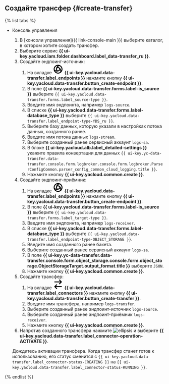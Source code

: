 ## Создайте трансфер {#create-transfer}

{% list tabs %}

- Консоль управления

  1. В [консоли управления]({{ link-console-main }}) выберите каталог, в котором хотите создать трансфер.
  1. Выберите сервис **{{ ui-key.yacloud.iam.folder.dashboard.label_data-transfer_ru }}**.
  1. Создайте эндпоинт-источник:
      1. На вкладке ![endpoint](../../_assets/console-icons/aperture.svg) **{{ ui-key.yacloud.data-transfer.label_endpoints }}** нажмите кнопку **{{ ui-key.yacloud.data-transfer.button_create-endpoint }}**.
      1. В поле **{{ ui-key.yacloud.data-transfer.forms.label-is_source }}** выберите `{{ ui-key.yacloud.data-transfer.forms.label_source-type }}`.
      1. Введите имя эндпоинта, например `logs-source`.
      1. В списке **{{ ui-key.yacloud.data-transfer.forms.label-database_type }}** выберите `{{ ui-key.yacloud.data-transfer.label_endpoint-type-YDS_ru }}`.
      1. Выберите базу данных, которую указали в настройках потока данных, созданного ранее.
      1. Введите имя потока данных `logs-stream`.
      1. Выберите созданный ранее сервисный аккаунт `logs-sa`.
      1. В блоке **{{ ui-key.yacloud.alb.label_detailed-settings }}** укажите правила конвертации для данных `{{ ui-key.yc-data-transfer.data-transfer.console.form.logbroker.console.form.logbroker.ParserConfigCommon.parser_config_common_cloud_logging.title }}`.
      1. Нажмите кнопку **{{ ui-key.yacloud.common.create }}**.
  1. Создайте эндпоинт-приёмник:
      1. На вкладке ![endpoint](../../_assets/console-icons/aperture.svg) **{{ ui-key.yacloud.data-transfer.label_endpoints }}** нажмите кнопку **{{ ui-key.yacloud.data-transfer.button_create-endpoint }}**.
      1. В поле **{{ ui-key.yacloud.data-transfer.forms.label-is_source }}** выберите `{{ ui-key.yacloud.data-transfer.forms.label_target-type }}`.
      1. Введите имя эндпоинта, например `logs-receiver`.
      1. В списке **{{ ui-key.yacloud.data-transfer.forms.label-database_type }}** выберите `{{ ui-key.yacloud.data-transfer.label_endpoint-type-OBJECT_STORAGE }}`.
      1. Введите имя созданного ранее бакета.
      1. Выберите созданный ранее сервисный аккаунт `logs-sa`.
      1. В поле **{{ ui-key.yc-data-transfer.data-transfer.console.form.object_storage.console.form.object_storage.ObjectStorageTarget.output_format.title }}** выберите `JSON`.
      1. Нажмите кнопку **{{ ui-key.yacloud.common.create }}**.
  1. Создайте трансфер:
      1. На вкладке ![image](../../_assets/console-icons/arrow-right-arrow-left.svg) **{{ ui-key.yacloud.data-transfer.label_connectors }}** нажмите кнопку **{{ ui-key.yacloud.data-transfer.button_create-transfer }}**.
      1. Введите имя трансфера, например `logs-transfer`.
      1. Выберите созданный ранее эндпоинт-источник `logs-source`.
      1. Выберите созданный ранее эндпоинт-приёмник `logs-receiver`.
      1. Нажмите кнопку **{{ ui-key.yacloud.common.create }}**.
  1. Напротив созданного трансфера нажмите ![ellipsis](../../_assets/console-icons/ellipsis.svg) и выберите **{{ ui-key.yacloud.data-transfer.label_connector-operation-ACTIVATE }}**.

  Дождитесь активации трансфера. Когда трансфер станет готов к использованию, его статус сменится с `{{ ui-key.yacloud.data-transfer.label_connector-status-CREATING }}` на `{{ ui-key.yacloud.data-transfer.label_connector-status-RUNNING }}`.

{% endlist %}